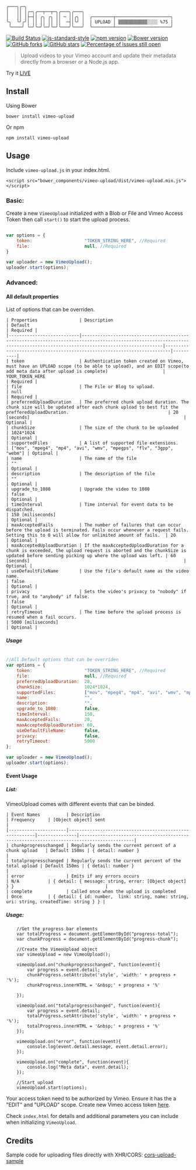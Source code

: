 ```
╭───╮╭─╮  
│   ││ │╭─╮╭──┬──┬─╮╭───╮╭───╮   
│   ││ │├─┤│ ╭╮ ╭╮ ││ ─ ││╭╮ │  ╭────────┬─────────────────────╮
╰╮  ╰╯╭╯│ ││ ││ ││ ││  ─┤│╰╯ │  | UPLOAD │ ▒▒▒▒▒▒▒▒▒▒▒░░░░ %75 |                    
 ╰────╯ ╰─╯╰─╯╰─╯╰─╯╰───╯╰───╯  ╰────────┴─────────────────────╯                    
```

[![Build Status](https://travis-ci.org/websemantics/vimeo-upload.svg?branch=master)](https://travis-ci.org/websemantics/vimeo-upload)
[![js-standard-style](https://img.shields.io/badge/code%20style-standard-brightgreen.svg)](http://standardjs.com/)
[![npm version](https://badge.fury.io/js/vimeo-upload.svg)](https://badge.fury.io/js/vimeo-upload)
[![Bower version](https://badge.fury.io/bo/vimeo-upload.svg)](https://badge.fury.io/bo/vimeo-upload)
[![GitHub forks](https://img.shields.io/github/forks/websemantics/vimeo-upload.svg)](https://github.com/websemantics/vimeo-upload/network) [![GitHub stars](https://img.shields.io/github/stars/websemantics/vimeo-upload.svg)](https://github.com/websemantics/vimeo-upload/stargazers)
[![Percentage of issues still open](http://isitmaintained.com/badge/open/websemantics/vimeo-upload.svg)](http://isitmaintained.com/project/websemantics/vimeo-upload "Percentage of issues still open")
> Upload videos to your Vimeo account and update their metadata directly from a browser or a Node.js app.

Try it [LIVE](http://websemantics.github.io/vimeo-upload/)

## Install

Using Bower
```
bower install vimeo-upload
```

Or npm

```
npm install vimeo-upload
```

## Usage

Include `vimeo-upload.js` in your index.html.

```
<script src="bower_components/vimeo-upload/dist/vimeo-upload.min.js"></script>
```

### Basic:

Create a new `VimeoUpload` initialized with a Blob or File and Vimeo Access Token then call `start()` to start the upload process.

```javascript

var options = {
    token:                    "TOKEN_STRING_HERE", //Required
    file:                     null, //Required
}

var uploader = new VimeoUpload();
uploader.start(options);

```

### Advanced:

#### All default properties

List of options that can be overriden.

```
| Properties                | Description                                                                                                                                                               | Default                                                                | Required |
|---------------------------|---------------------------------------------------------------------------------------------------------------------------------------------------------------------------|------------------------------------------------------------------------|----------|
| token                     | Authentication token created on Vimeo, must have an UPLOAD scope (to be able to upload), and an EDIT scope(to add meta data after upload is complete)                     | YOUR_TOKEN_HERE                                                        | Required |
| file                      | The File or Blog to upload.                                                                                                                                               | null                                                                   | Required |
| preferredUploadDuration   | The preferred chunk upload duration. The chunk size will be updated after each chunk upload to best fit the prefferedUploadDuration.                                      | 20 [seconds]                                                           | Optional |
| chunkSize                 | The size of the chunk to be uploaded                                                                                                                                      | 1024*1024                                                              | Optional |
| supportedFiles            | A list of supported file extensions.                                                                                                                                      | ["mov", "mpeg4", "mp4", "avi", "wmv", "mpegps", "flv", "3gpp", "webm"] | Optional |
| name                      | The name of the file                                                                                                                                                      | ""                                                                     | Optional |
| description               | The description of the file                                                                                                                                               | ""                                                                     | Optional |
| upgrade_to_1080           | Upgrade the video to 1080                                                                                                                                                 | false                                                                  | Optional |
| timeInterval              | Time interval for event data to be dispatched.                                                                                                                            | 150 [miliseconds]                                                      | Optional |
| maxAcceptedFails          | The number of failures that can occur before the upload is terminated. Fails occur whenever a request fails. Setting this to 0 will allow for unlimited amount of fails.  | 20                                                                     | Optional |
| maxAcceptedUploadDuration | If the maxAcceptedUploadDuration for a chunk is exceeded, the upload request is aborted and the chunkSize is updated before sending picking up where the upload was left. | 60 [seconds]                                                           | Optional |
| useDefaultFileName        | Use the file's default name as the video name.                                                                                                                            | false                                                                  | Optional |
| privacy                   | Sets the video's privacy to "nobody" if true, and to "anybody" if false.                                                                                                  | false                                                                  | Optional |
| retryTimeout              | The time before the upload process is resumed when a fail occurs.                                                                                                         | 5000 [miliseconds]                                                     | Optional |
```

##### Usage


```javascript

//All Default options that can be overriden
var options = {
    token:                    "TOKEN_STRING_HERE", //Required
    file:                     null, //Required
    preferredUploadDuration:  20,
    chunkSize:                1024*1024,
    supportedFiles:           ["mov", "mpeg4", "mp4", "avi", "wmv", "mpegps", "flv", "3gpp", "webm"],
    name:                     "",
    description:              "",
    upgrade_to_1080:          false,
    timeInterval:             150,
    maxAcceptedFails:         20,
    maxAcceptedUploadDuration: 60,
    useDefaultFileName:       false,
    privacy:                  false,
    retryTimeout:             5000
};

var uploader = new VimeoUpload();
uploader.start(options);

```

#### Event Usage

##### List:

VimeoUpload comes with different events that can be binded.

```
| Event Names          | Description                                             | Frequency     | [Object object] sent                                                                      |
|----------------------|---------------------------------------------------------|---------------|-------------------------------------------------------------------------------------------|
| chunkprogresschanged | Regularly sends the current percent of a chunk upload   | Default 150ms | { detail: number }                                                                        |
| totalprogresschanged | Regularly sends the current percent of the total upload | Default 150ms | { detail: number }                                                                        |
| error                | Emits if any errors occurs                              | N/A           | { detail: { message: string, error: [Object object] } }                                   |
| complete             | Called once when the upload is completed                | Once          | { detail: { id: number,  link: string, name: string, uri: string, createdTime: string } } |
```


##### Usage:
```
    //Get the progress bar elements
    var totalProgress = document.getElementById("progress-total");
    var chunkProgress = document.getElementById("progress-chunk");

    //Create the VimeoUpload object
    var vimeoUpload = new VimeoUpload();

    vimeoUpload.on("chunkprogresschanged", function(event){
        var progress = event.detail;
        chunkProgress.setAttribute('style', 'width:' + progress + '%');
        chunkProgress.innerHTML = '&nbsp;' + progress + '%'

    });

    vimeoUpload.on("totalprogresschanged", function(event){
        var progress = event.detail;
        totalProgress.setAttribute('style', 'width:' + progress + '%');
        totalProgress.innerHTML = '&nbsp;' + progress + '%'
    });

    vimeoUpload.on("error", function(event){
        console.log(event.detail.message, event.detail.error);
    });

    vimeoUpload.on("complete", function(event){
        console.log("Meta data", event.detail);
    });

    //Start upload
    vimeoUpload.start(options);

```

Your access token need to be authorized by Vimeo. Ensure it has the a "EDIT" and "UPLOAD" scope. Create new Vimeo access token [here](https://developer.vimeo.com/apps).

Check `index.html` for details and additional parameters you can include when initializing `VimeoUpload`.

## Credits

Sample code for uploading files directly with XHR/CORS: [cors-upload-sample](https://github.com/googledrive/cors-upload-sample)